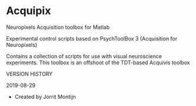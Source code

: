 # Acquipix
 Neuropixels Acquisition toolbox for Matlab

Experimental control scripts based on PsychToolBox 3 (Acquisition for Neuropixels)

Contains a collection of scripts for use with visual neuroscience experiments. This toolbox is an offshoot of the TDT-based Acquivis toolbox

VERSION HISTORY

2019-08-29
 - Created by Jorrit Montijn
